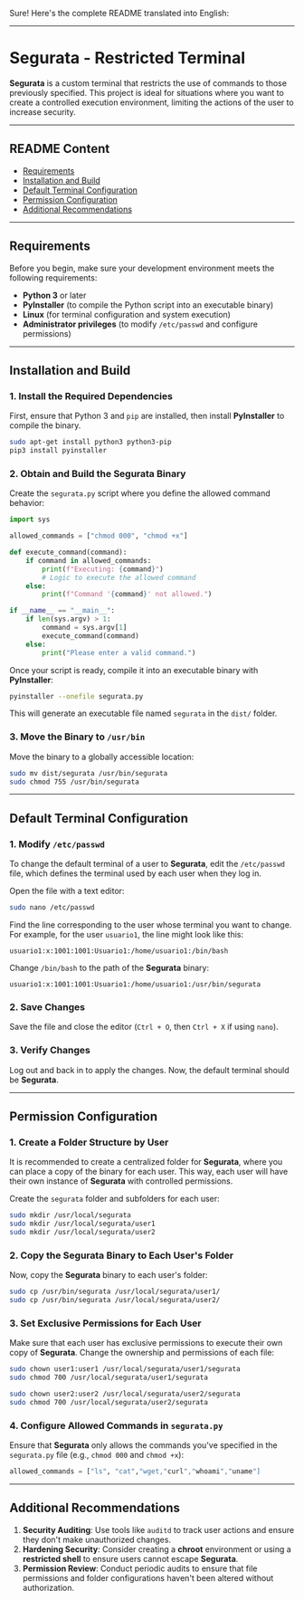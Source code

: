 Sure! Here's the complete README translated into English:

---

# **Segurata - Restricted Terminal**

**Segurata** is a custom terminal that restricts the use of commands to those previously specified. This project is ideal for situations where you want to create a controlled execution environment, limiting the actions of the user to increase security.

---

## **README Content**

- [Requirements](#requirements)
- [Installation and Build](#installation-and-build)
- [Default Terminal Configuration](#default-terminal-configuration)
- [Permission Configuration](#permission-configuration)
- [Additional Recommendations](#additional-recommendations)

---

## **Requirements**

Before you begin, make sure your development environment meets the following requirements:

- **Python 3** or later
- **PyInstaller** (to compile the Python script into an executable binary)
- **Linux** (for terminal configuration and system execution)
- **Administrator privileges** (to modify `/etc/passwd` and configure permissions)

---

## **Installation and Build**

### 1. **Install the Required Dependencies**

First, ensure that Python 3 and `pip` are installed, then install **PyInstaller** to compile the binary.

```bash
sudo apt-get install python3 python3-pip
pip3 install pyinstaller
```

### 2. **Obtain and Build the Segurata Binary**

Create the `segurata.py` script where you define the allowed command behavior:

```python
import sys

allowed_commands = ["chmod 000", "chmod +x"]

def execute_command(command):
    if command in allowed_commands:
        print(f"Executing: {command}")
        # Logic to execute the allowed command
    else:
        print(f"Command '{command}' not allowed.")

if __name__ == "__main__":
    if len(sys.argv) > 1:
        command = sys.argv[1]
        execute_command(command)
    else:
        print("Please enter a valid command.")
```

Once your script is ready, compile it into an executable binary with **PyInstaller**:

```bash
pyinstaller --onefile segurata.py
```

This will generate an executable file named `segurata` in the `dist/` folder.

### 3. **Move the Binary to `/usr/bin`**

Move the binary to a globally accessible location:

```bash
sudo mv dist/segurata /usr/bin/segurata
sudo chmod 755 /usr/bin/segurata
```

---

## **Default Terminal Configuration**

### 1. **Modify `/etc/passwd`**

To change the default terminal of a user to **Segurata**, edit the `/etc/passwd` file, which defines the terminal used by each user when they log in.

Open the file with a text editor:

```bash
sudo nano /etc/passwd
```

Find the line corresponding to the user whose terminal you want to change. For example, for the user `usuario1`, the line might look like this:

```
usuario1:x:1001:1001:Usuario1:/home/usuario1:/bin/bash
```

Change `/bin/bash` to the path of the **Segurata** binary:

```
usuario1:x:1001:1001:Usuario1:/home/usuario1:/usr/bin/segurata
```

### 2. **Save Changes**

Save the file and close the editor (`Ctrl + O`, then `Ctrl + X` if using `nano`).

### 3. **Verify Changes**

Log out and back in to apply the changes. Now, the default terminal should be **Segurata**.

---

## **Permission Configuration**

### 1. **Create a Folder Structure by User**

It is recommended to create a centralized folder for **Segurata**, where you can place a copy of the binary for each user. This way, each user will have their own instance of **Segurata** with controlled permissions.

Create the `segurata` folder and subfolders for each user:

```bash
sudo mkdir /usr/local/segurata
sudo mkdir /usr/local/segurata/user1
sudo mkdir /usr/local/segurata/user2
```

### 2. **Copy the Segurata Binary to Each User's Folder**

Now, copy the **Segurata** binary to each user's folder:

```bash
sudo cp /usr/bin/segurata /usr/local/segurata/user1/
sudo cp /usr/bin/segurata /usr/local/segurata/user2/
```

### 3. **Set Exclusive Permissions for Each User**

Make sure that each user has exclusive permissions to execute their own copy of **Segurata**. Change the ownership and permissions of each file:

```bash
sudo chown user1:user1 /usr/local/segurata/user1/segurata
sudo chmod 700 /usr/local/segurata/user1/segurata

sudo chown user2:user2 /usr/local/segurata/user2/segurata
sudo chmod 700 /usr/local/segurata/user2/segurata
```

### 4. **Configure Allowed Commands in `segurata.py`**

Ensure that **Segurata** only allows the commands you've specified in the `segurata.py` file (e.g., `chmod 000` and `chmod +x`):

```python
allowed_commands = ["ls", "cat","wget,"curl","whoami","uname"]
```

---

## **Additional Recommendations**
1. **Security Auditing**: Use tools like `auditd` to track user actions and ensure they don't make unauthorized changes.
2. **Hardening Security**: Consider creating a **chroot** environment or using a **restricted shell** to ensure users cannot escape **Segurata**.
3. **Permission Review**: Conduct periodic audits to ensure that file permissions and folder configurations haven't been altered without authorization.
